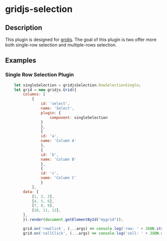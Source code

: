 # gridjs-selection

## Description

This plugin is designed for [gridjs](https://github.com/grid-js/gridjs). The goal of this plugin is two offer more both single-row selection and multiple-rows selection.

## Examples

### Single Row Selection Plugin

```javascript
    let singleSelection = gridjsSelection.RowSelectionSingle;
    let grid = new gridjs.Grid({
        columns: [
            {
                id: 'select',
                name: 'Select',
                plugin: {
                    component: singleSelection
                }
                },
                {
                id: 'a',
                name: 'Column A'
                },
                {
                id: 'b',
                name: 'Column B'
                },
                {
                id: 'c',
                name: 'Column C'
                }
            ],
        data: [
            [1, 2, 3],
            [4, 5, 6],
            [7, 8, 9],
            [10, 11, 12],
        ],
        }).render(document.getElementById("mygrid"));

        grid.on('rowClick', (...args) => console.log('row: ' + JSON.stringify(args), args));
        grid.on('cellClick', (...args) => console.log('cell: ' + JSON.stringify(args), args));
```
### 